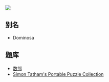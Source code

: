 ![](https://www.chiark.greenend.org.uk/~sgtatham/puzzles/dominosa-web.png)

## 别名
- Dominosa

## 题库
- [数邻](https://cn.puzzle-dominosa.com/)
- [Simon Tatham's Portable Puzzle Collection](https://www.chiark.greenend.org.uk/~sgtatham/puzzles/js/dominosa.html)
